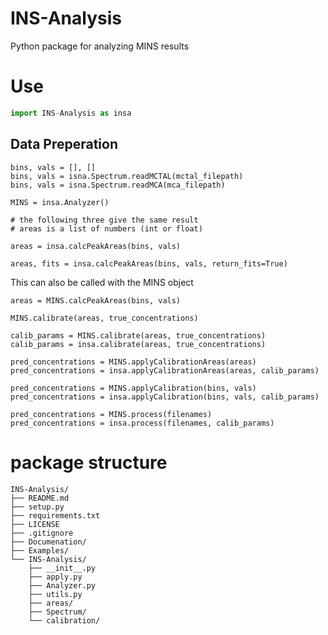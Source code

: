# INS-Analysis
Python package for analyzing MINS results

# Use

```python
import INS-Analysis as insa
```

## Data Preperation
```
bins, vals = [], []
bins, vals = isna.Spectrum.readMCTAL(mctal_filepath)
bins, vals = isna.Spectrum.readMCA(mca_filepath)
```


```
MINS = insa.Analyzer()
```

```
# the following three give the same result
# areas is a list of numbers (int or float)

areas = insa.calcPeakAreas(bins, vals)

areas, fits = insa.calcPeakAreas(bins, vals, return_fits=True)
```

This can also be called with the MINS object

```
areas = MINS.calcPeakAreas(bins, vals)
```


```
MINS.calibrate(areas, true_concentrations)
```

```
calib_params = MINS.calibrate(areas, true_concentrations)
calib_params = insa.calibrate(areas, true_concentrations)
```

```
pred_concentrations = MINS.applyCalibrationAreas(areas)
pred_concentrations = insa.applyCalibrationAreas(areas, calib_params)

pred_concentrations = MINS.applyCalibration(bins, vals)
pred_concentrations = insa.applyCalibration(bins, vals, calib_params)

pred_concentrations = MINS.process(filenames)
pred_concentrations = insa.process(filenames, calib_params)
```


# package structure

```
INS-Analysis/
├── README.md
├── setup.py
├── requirements.txt
├── LICENSE
├── .gitignore
├── Documenation/
├── Examples/
└── INS-Analysis/
    ├── __init__.py
    ├── apply.py
    ├── Analyzer.py
    ├── utils.py
    ├── areas/
    ├── Spectrum/
    └── calibration/
```
